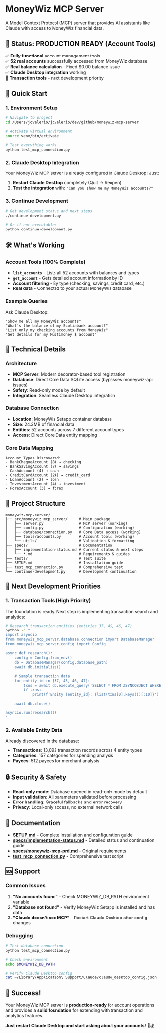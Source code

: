 # MoneyWiz MCP Server

A Model Context Protocol (MCP) server that provides AI assistants like Claude with access to MoneyWiz financial data.

## 🎯 Status: PRODUCTION READY (Account Tools)

✅ **Fully functional** account management tools  
✅ **52 real accounts** successfully accessed from MoneyWiz database  
✅ **Real balance calculation** - Fixed $0.00 balance issue  
✅ **Claude Desktop integration** working  
🚧 **Transaction tools** - next development priority  

## 🚀 Quick Start

### 1. Environment Setup
```bash
# Navigate to project
cd /Users/jcvalerio/jcvalerio/dev/github/moneywiz-mcp-server

# Activate virtual environment  
source venv/bin/activate

# Test everything works
python test_mcp_connection.py
```

### 2. Claude Desktop Integration
Your MoneyWiz MCP server is already configured in Claude Desktop! Just:

1. **Restart Claude Desktop** completely (Quit → Reopen)
2. **Test the integration** with: `"Can you show me my MoneyWiz accounts?"`

### 3. Continue Development
```bash
# Get development status and next steps
./continue-development.py

# Or if not executable:
python continue-development.py
```

## 🛠️ What's Working

### Account Tools (100% Complete)
- **`list_accounts`** - Lists all 52 accounts with balances and types
- **`get_account`** - Gets detailed account information by ID
- **Account filtering** - By type (checking, savings, credit card, etc.)
- **Real data** - Connected to your actual MoneyWiz database

### Example Queries
Ask Claude Desktop:
```
"Show me all my MoneyWiz accounts"
"What's the balance of my Scotiabank account?"
"List only my checking accounts from MoneyWiz"
"Get details for my Multimoney $ account"
```

## 🔧 Technical Details

### Architecture
- **MCP Server**: Modern decorator-based tool registration
- **Database**: Direct Core Data SQLite access (bypasses moneywiz-api issues)
- **Safety**: Read-only mode by default
- **Integration**: Seamless Claude Desktop integration

### Database Connection
- **Location**: MoneyWiz Setapp container database
- **Size**: 24.3MB of financial data
- **Entities**: 52 accounts across 7 different account types
- **Access**: Direct Core Data entity mapping

### Core Data Mapping
```
Account Types Discovered:
- BankChequeAccount (8) → checking
- BankSavingAccount (7) → savings  
- CashAccount (4) → cash
- CreditCardAccount (24) → credit_card
- LoanAccount (2) → loan
- InvestmentAccount (4) → investment
- ForexAccount (3) → forex
```

## 📁 Project Structure

```
moneywiz-mcp-server/
├── src/moneywiz_mcp_server/     # Main package
│   ├── server.py                # MCP server (working)
│   ├── config.py                # Configuration (working)
│   ├── database/connection.py   # Core Data access (working)
│   ├── tools/accounts.py        # Account tools (working)
│   └── utils/                   # Validation & formatting
├── specs/                       # Documentation
│   ├── implementation-status.md # Current status & next steps
│   └── *.md                     # Requirements & guides
├── tests/                       # Test suite
├── SETUP.md                     # Installation guide
├── test_mcp_connection.py       # Comprehensive test
└── continue-development.py      # Development continuation
```

## 🎯 Next Development Priorities

### 1. Transaction Tools (High Priority)
The foundation is ready. Next step is implementing transaction search and analytics:

```bash
# Research transaction entities (entities 37, 45, 46, 47)
python -c "
import asyncio
from moneywiz_mcp_server.database.connection import DatabaseManager
from moneywiz_mcp_server.config import Config

async def research():
    config = Config.from_env()
    db = DatabaseManager(config.database_path)
    await db.initialize()
    
    # Sample transaction data
    for entity_id in [37, 45, 46, 47]:
        txns = await db.execute_query('SELECT * FROM ZSYNCOBJECT WHERE Z_ENT = ? LIMIT 1', (entity_id,))
        if txns:
            print(f'Entity {entity_id}: {list(txns[0].keys())[:10]}')
    
    await db.close()

asyncio.run(research())
"
```

### 2. Available Entity Data
Already discovered in the database:
- **Transactions**: 13,092 transaction records across 4 entity types
- **Categories**: 157 categories for spending analysis
- **Payees**: 512 payees for merchant analysis

## 🔒 Security & Safety

- **Read-only mode**: Database opened in read-only mode by default
- **Input validation**: All parameters validated before processing
- **Error handling**: Graceful fallbacks and error recovery
- **Privacy**: Local-only access, no external network calls

## 📖 Documentation

- **[SETUP.md](SETUP.md)** - Complete installation and configuration guide
- **[specs/implementation-status.md](specs/implementation-status.md)** - Detailed status and continuation guide
- **[specs/moneywiz-mcp-prd.md](specs/moneywiz-mcp-prd.md)** - Original requirements
- **[test_mcp_connection.py](test_mcp_connection.py)** - Comprehensive test script

## 🆘 Support

### Common Issues
1. **"No accounts found"** - Check MONEYWIZ_DB_PATH environment variable
2. **"Database not found"** - Verify MoneyWiz Setapp is installed and has data
3. **"Claude doesn't see MCP"** - Restart Claude Desktop after config changes

### Debugging
```bash
# Test database connection
python test_mcp_connection.py

# Check environment
echo $MONEYWIZ_DB_PATH

# Verify Claude Desktop config
cat ~/Library/Application\ Support/Claude/claude_desktop_config.json
```

## 🎉 Success!

Your MoneyWiz MCP server is **production-ready** for account operations and provides a **solid foundation** for extending with transaction and analytics features.

**Just restart Claude Desktop and start asking about your accounts!** 🏦💰